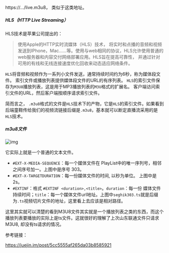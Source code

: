 https://...️️/live.m3u8， 类似于这类地址。

##### HLS（HTTP Live Streaming）

HLS技术是苹果公司提出的：

> 使用Apple的HTTP实时流媒体（HLS）技术， 将实时和点播的音频和视频发送到IPhone，Mac……等。使用与web相同的协议，HLS允许使用普通的web服务器和内容交付网络部署应用。HLS旨在提高可靠性， 并通过针对可用的有线和无线连接速度优化回收来动态适应网络条件。

`HLS`将音频和视频作为一系列小文件发送，通常持续时间约为6秒，称为媒体段文件。 索引文件或播放列表提供媒体段文件的URL的有序列表。 `HLS`的索引文件保存为`M3U8`播放列表，这是用于MP3播放列表的`M3U`格式的扩展名。 客户端访问索引文件的URL，然后客户端按顺序请求索引文件。

简而言之， `.m3u8`格式的文件是`HLS`技术下的产物，它是`HLS`的索引文件。如果看到后端童鞋传给我们的视频流链接后缀是`.m3u8`，基本就可以断定直播流采用的是`HLS`技术。

##### m3u8文件

![img](https://user-gold-cdn.xitu.io/2019/4/28/16a632faae9e1d52?imageView2/0/w/1280/h/960/format/webp/ignore-error/1)

它实际上就是一个普通的文本文件。

- `#EXT-X-MEDIA-SEQUENCE`：每一个媒体文件在 PlayList中的唯一序列号，相邻之间序号加一。上图中是序号 303。
- `#EXT-X-TARGETDURATION`：每一份媒体文件的时间, 以秒为单位。 上图中是2s。
- `#EXTINF`：格式 `#EXTINF <duration>,<title>`。`duration`：每一份 媒体文件持续时间；`title`：每一个媒体文件url地址。上图中`seghik303.ts`就是后缀为`.ts`视频切片文件的地址，这里看上去应该是相对路径。

这里其实就可以清楚的看到M3U8文件其实就是一个播放列表之类的东西，而这个播放列表要播放的实际上是ts文件。这就很好的理解了上次山东联通文件只请求M3U8, 却没有ts请求的情况。



参考链接：

https://juejin.im/post/5cc5555af265da03b8585921